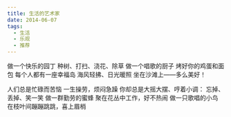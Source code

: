 ```yaml
---
title: 生活的艺术家
date: 2014-06-07
tags:
  - 生活
  - 乐观
  - 推荐
---
```


做一个快乐的园丁
种树、打扫、浇花、除草
做一个唱歌的厨子
烤好你的鸡蛋和面包<!--more-->
每个人都有一座幸福岛
海风轻拂、日光暖照
坐在沙滩上——多么美好！

人们总是忙碌而苦恼
一生操劳，烦闷急躁
你却总是大摇大摆、哼着小调：
忘掉、丢掉、笑一笑
做一群勤劳的蜜蜂
聚在花丛中工作，好不热闹
做一只歌唱的小鸟
在枝叶间蹦蹦跳跳，喜上眉梢
